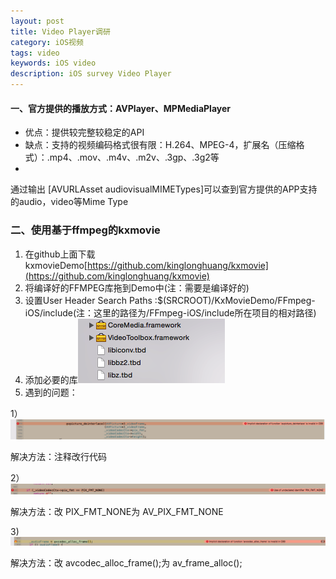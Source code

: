 ```yaml
---
layout: post
title: Video Player调研
category: iOS视频
tags: video
keywords: iOS video
description: iOS survey Video Player
---
```


#### 一、官方提供的播放方式：AVPlayer、MPMediaPlayer

- 优点：提供较完整较稳定的API
- 缺点：支持的视频编码格式很有限：H.264、MPEG-4，扩展名（压缩格式）：.mp4、.mov、.m4v、.m2v、.3gp、.3g2等
- ​

通过输出 [AVURLAsset audiovisualMIMETypes]可以查到官方提供的APP支持的audio，video等Mime Type

 

### 二、使用基于ffmpeg的kxmovie

1. 在github上面下载kxmovieDemo[https://github.com/kinglonghuang/kxmovie](https://github.com/kinglonghuang/kxmovie)
2. 将编译好的FFMPEG库拖到Demo中(注：需要是编译好的)
3. 设置User Header Search Paths :$(SRCROOT)/KxMovieDemo/FFmpeg-iOS/include(注：这里的路径为/FFmpeg-iOS/include所在项目的相对路径)
4. 添加必要的库![pic1](/assets/postImages/iOSVideo/SurveyVideoPlayer/pic1.png)
5. 遇到的问题：

1）![problem1](/assets/postImages/iOSVideo/SurveyVideoPlayer/problem1.png)

解决方法：注释改行代码

 

2）![problem2](/assets/postImages/iOSVideo/SurveyVideoPlayer/problem2.png)

解决方法：改 PIX_FMT_NONE为 AV_PIX_FMT_NONE

 

3)![problem3](/assets/postImages/iOSVideo/SurveyVideoPlayer/problem3.png)

解决方法：改 avcodec_alloc_frame();为 av_frame_alloc();

